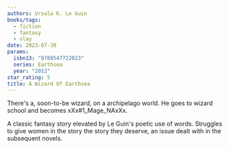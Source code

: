 ```yaml
---
authors: Ursula K. Le Guin
books/tags:
  - fiction
  - fantasy
  - slay
date: 2023-07-30
params:
  isbn13: "9780547722023"
  series: Earthsea
  year: "2012"
star_rating: 5
title: A Wizard Of Earthsea
---
```


There's a, soon-to-be wizard, on a archipelago world. He goes to wizard school and becomes xXx#1_Mage_NAxXx.

A classic fantasy story elevated by Le Guin's poetic use of words. Struggles to give women in the story the story they deserve, an issue dealt with in the subsequent novels.

<!--more-->
